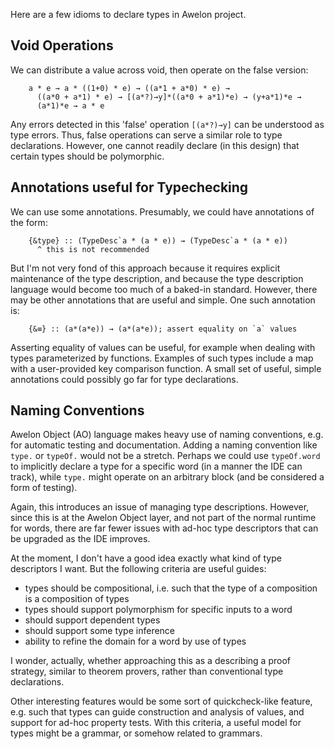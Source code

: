 Here are a few idioms to declare types in Awelon project.

## Void Operations

We can distribute a value across void, then operate on the false version:

        a * e → a * ((1+0) * e) → ((a*1 + a*0) * e) → 
          ((a*0 + a*1) * e) → [(a*?)→y]*((a*0 + a*1)*e) → (y+a*1)*e →
          (a*1)*e → a * e

Any errors detected in this 'false' operation `[(a*?)→y]` can be understood as type errors. Thus, false operations can serve a similar role to type declarations. However, one cannot readily declare (in this design) that certain types should be polymorphic.

## Annotations useful for Typechecking

We can use some annotations. Presumably, we could have annotations of the form:

        {&type} :: (TypeDesc`a * (a * e)) → (TypeDesc`a * (a * e))
          ^ this is not recommended

But I'm not very fond of this approach because it requires explicit maintenance of the type description, and because the type description language would become too much of a baked-in standard. However, there may be other annotations that are useful and simple. One such annotation is:

        {&≡} :: (a*(a*e)) → (a*(a*e)); assert equality on `a` values

Asserting equality of values can be useful, for example when dealing with types parameterized by functions. Examples of such types include a map with a user-provided key comparison function. A small set of useful, simple annotations could possibly go far for type declarations. 

## Naming Conventions

Awelon Object (AO) language makes heavy use of naming conventions, e.g. for automatic testing and documentation. Adding a naming convention like `type.` or `typeOf.` would not be a stretch. Perhaps we could use `typeOf.word` to implicitly declare a type for a specific word (in a manner the IDE can track), while `type.` might operate on an arbitrary block (and be considered a form of testing).

Again, this introduces an issue of managing type descriptions. However, since this is at the Awelon Object layer, and not part of the normal runtime for words, there are far fewer issues with ad-hoc type descriptors that can be upgraded as the IDE improves.

At the moment, I don't have a good idea exactly what kind of type descriptors I want. But the following criteria are useful guides:

* types should be compositional, i.e. such that the type of a composition is a composition of types
* types should support polymorphism for specific inputs to a word
* should support dependent types
* should support some type inference
* ability to refine the domain for a word by use of types

I wonder, actually, whether approaching this as a describing a proof strategy, similar to theorem provers, rather than conventional type declarations.

Other interesting features would be some sort of quickcheck-like feature, e.g. such that types can guide construction and analysis of values, and support for ad-hoc property tests. With this criteria, a useful model for types might be a grammar, or somehow related to grammars.

